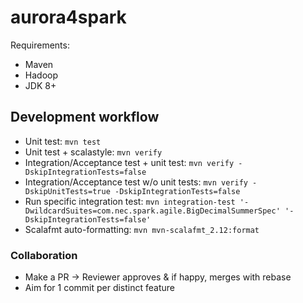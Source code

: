 # aurora4spark

Requirements:
- Maven
- Hadoop
- JDK 8+

## Development workflow

- Unit test: `mvn test`
- Unit test + scalastyle: `mvn verify`
- Integration/Acceptance test + unit test: `mvn verify -DskipIntegrationTests=false`
- Integration/Acceptance test w/o unit tests: `mvn verify -DskipUnitTests=true -DskipIntegrationTests=false`
- Run specific integration test: `mvn integration-test '-DwildcardSuites=com.nec.spark.agile.BigDecimalSummerSpec' '-DskipIntegrationTests=false'`
- Scalafmt auto-formatting: `mvn mvn-scalafmt_2.12:format`

### Collaboration

- Make a PR -> Reviewer approves & if happy, merges with rebase
- Aim for 1 commit per distinct feature
